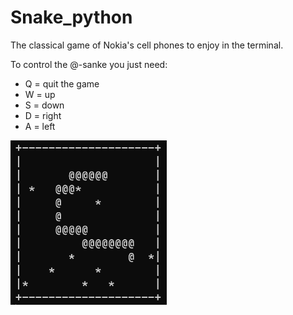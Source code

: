 # Snake_python
The classical game of Nokia's cell phones to enjoy in the terminal.  

To control the @-sanke you just need:  
- Q = quit the game
- W = up
- S = down
- D = right
- A = left  

<img src="game.png" width=250 height=auto/>
